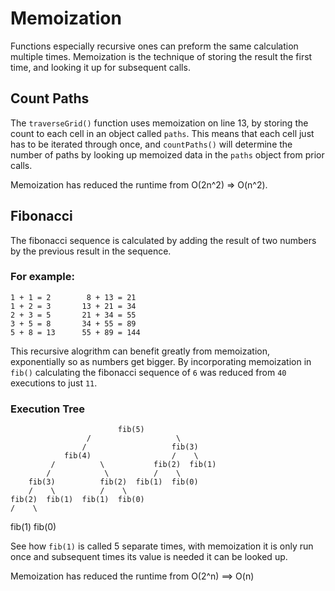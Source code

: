 # Memoization

Functions especially recursive ones can preform the same calculation multiple times. Memoization is the technique of storing the result the first time, and looking it up for subsequent calls.

## Count Paths

The `traverseGrid()` function uses memoization on line 13, by storing the count to each cell in an object called `paths`. This means that each cell just has to be iterated through once, and `countPaths()` will determine the number of paths by looking up memoized data in the `paths` object from prior calls.

Memoization has reduced the runtime from O(2n^2) => O(n^2).

## Fibonacci

The fibonacci sequence is calculated by adding the result of two numbers by the previous result in the sequence.

### For example:

```
1 + 1 = 2        8 + 13 = 21
1 + 2 = 3       13 + 21 = 34
2 + 3 = 5       21 + 34 = 55
3 + 5 = 8       34 + 55 = 89
5 + 8 = 13      55 + 89 = 144
```

This recursive alogrithm can benefit greatly from memoization, exponentially so as numbers get bigger. By incorporating memoization in `fib()` calculating the fibonacci sequence of `6` was reduced from `40` executions to just `11`.

### Execution Tree

                            fib(5)
                     /                   \
                    /                   fib(3)
                fib(4)                  /    \
             /          \           fib(2)  fib(1)
            /            \          /    \
        fib(3)          fib(2)  fib(1)  fib(0)
        /    \          /    \
    fib(2)  fib(1)  fib(1)  fib(0)
    /    \
fib(1)  fib(0)

See how `fib(1)` is called 5 separate times, with memoization it is only run once and subsequent times its value is needed it can be looked up.

Memoization has reduced the runtime from O(2^n) ==> O(n)
